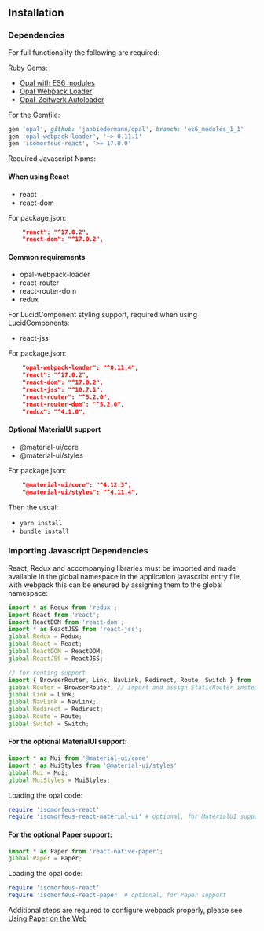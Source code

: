 ## Installation
### Dependencies

For full functionality the following are required:

Ruby Gems:

- [Opal with ES6 modules](https://github.com/opal/opal/pull/1976)
- [Opal Webpack Loader](https://github.com/isomorfeus/opal-webpack-loader)
- [Opal-Zeitwerk Autoloader](https://github.com/isomorfeus/opal-zeitwerk)

For the Gemfile:
```ruby
gem 'opal', github: 'janbiedermann/opal', branch: 'es6_modules_1_1'
gem 'opal-webpack-loader', '~> 0.11.1'
gem 'isomorfeus-react', '>= 17.0.0'
```

Required Javascript Npms:

#### When using React
- react
- react-dom

For package.json:
```json
    "react": "^17.0.2",
    "react-dom": "^17.0.2",
```

#### Common requirements
- opal-webpack-loader
- react-router
- react-router-dom
- redux

For LucidComponent styling support, required when using LucidComponents:
- react-jss

For package.json:
```json
    "opal-webpack-loader": "^0.11.4",
    "react": "^17.0.2",
    "react-dom": "^17.0.2",
    "react-jss": "^10.7.1",
    "react-router": "^5.2.0",
    "react-router-dom": "^5.2.0",
    "redux": "^4.1.0",
```

#### Optional MaterialUI support
- @material-ui/core
- @material-ui/styles

For package.json:
```json
    "@material-ui/core": "^4.12.3",
    "@material-ui/styles": "^4.11.4",
```

Then the usual:
- `yarn install`
- `bundle install`

### Importing Javascript Dependencies
React, Redux and accompanying libraries must be imported and made available in the global namespace in the application javascript entry file,
with webpack this can be ensured by assigning them to the global namespace:
```javascript
import * as Redux from 'redux';
import React from 'react';
import ReactDOM from 'react-dom';
import * as ReactJSS from 'react-jss';
global.Redux = Redux;
global.React = React;
global.ReactDOM = ReactDOM;
global.ReactJSS = ReactJSS;

// for routing support
import { BrowserRouter, Link, NavLink, Redirect, Route, Switch } from 'react-router-dom';
global.Router = BrowserRouter; // import and assign StaticRouter instead for Server Side Rendering
global.Link = Link;
global.NavLink = NavLink;
global.Redirect = Redirect;
global.Route = Route;
global.Switch = Switch;
```

#### For the optional MaterialUI support:
```javascript
import * as Mui from '@material-ui/core'
import * as MuiStyles from '@material-ui/styles'
global.Mui = Mui;
global.MuiStyles = MuiStyles;
```

Loading the opal code:
```ruby
require 'isomorfeus-react'
require 'isomorfeus-react-material-ui' # optional, for MaterialUI support
```

#### For the optional Paper support:
```javascript
import * as Paper from 'react-native-paper';
global.Paper = Paper;
```

Loading the opal code:
```ruby
require 'isomorfeus-react'
require 'isomorfeus-react-paper' # optional, for Paper support
```

Additional steps are required to configure webpack properly, please see [Using Paper on the Web](https://callstack.github.io/react-native-paper/using-on-the-web.html)
